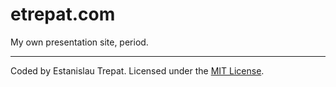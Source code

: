 # etrepat.com

My own presentation site, period.

---

Coded by Estanislau Trepat. Licensed under the [MIT License](http://www.opensource.org/licenses/mit-license.php).